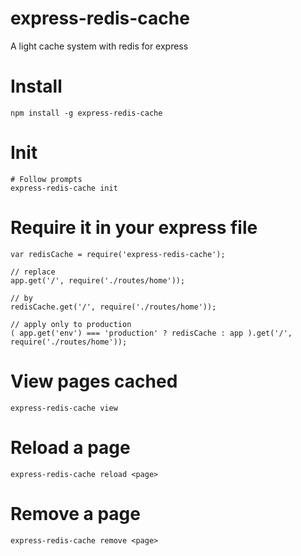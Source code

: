 express-redis-cache
===================

A light cache system with redis for express

# Install

    npm install -g express-redis-cache
    
# Init

    # Follow prompts
    express-redis-cache init
    
# Require it in your express file

    var redisCache = require('express-redis-cache');

    // replace
    app.get('/', require('./routes/home'));
    
    // by
    redisCache.get('/', require('./routes/home'));
    
    // apply only to production
    ( app.get('env') === 'production' ? redisCache : app ).get('/', require('./routes/home'));
    
# View pages cached

    express-redis-cache view
    
# Reload a page

    express-redis-cache reload <page>
    
# Remove a page

    express-redis-cache remove <page>
